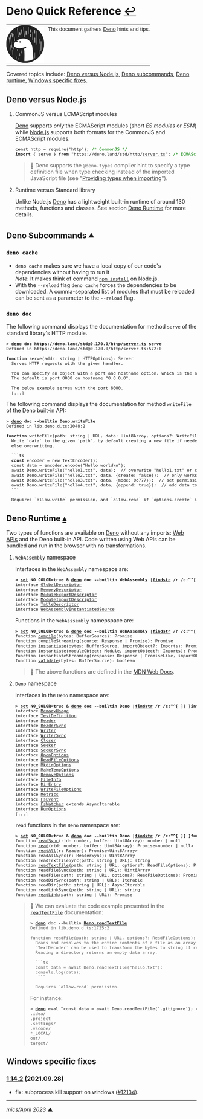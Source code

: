 # <span id="top">Deno Quick Reference</span> <span style="size:25%;"><a href="README.md">↩</a></span>

<table style="font-family:Helvetica,Arial;line-height:1.6;">
  <tr>
  <td style="border:0;padding:0 10px 0 0;min-width:100px;"><a href="https://deno.land/" rel="external"><img style="border:0;" src="./docs/images/deno.svg" width="100" alt="Deno project"/></a></td>
  <td style="border:0;padding:0;vertical-align:text-top;">This document gathers <a href="https://deno.land/" rel="external">Deno</a> hints and tips.
  </td>
  </tr>
</table>

Covered topics include: [Deno versus Node.js](#nodejs), [Deno subcommands](#subcommands), [Deno runtime](#runtime), [Windows specific fixes](#fixes).

## <span id="nodejs">Deno versus Node.js</span>
<!--
https://alanstorm.com/comparing-a-deno-and-node-js-hello-world-program/
-->
1. CommonJS versus ECMAScript modules

   <a href="https://deno.land/manual/node#interoperating-with-node-and-npm" rel="external">Deno</a> supports <i>only</i> the ECMAScript modules (short <i>ES modules</i> or <i>ESM</i>) while <a href="https://nodejs.org/" rel="external">Node.js</a> supports both formats for the CommonJS and ECMAScript modules.

   <pre style="font-size:80%;">
   <b>const</b> http = require('http'); <span style="color:green;">/* CommonJS */</span>
   <b>import</b> { serve } <b>from</b> "https://deno.land/std/http/<a href="https://deno.land/std/http/server.ts" rel="external">server.ts</a>"; <span style="color:green;">/* ECMAScript */</span>
   </pre>

   > **:mag_right:** Deno supports the `@deno-types` compiler hint to specify a type definition file when type checking instead of the imported JavaScript file (see "[Providing types when importing](https://deno.land/manual@v1.21.0/typescript/types#providing-types-when-importing)").

2. Runtime versus Standard library

   Unlike Node.js <a href="https://deno.land/">Deno</a> has a lightweight built-in runtime of around 130 methods, functions and classes. See section [Deno Runtime](#runtime) for more details.

## <span id="subcommands">Deno Subcommands</span> <sup><sub>[**&#9650;**](#top)</sub></sup>

### **`deno cache`**

- `deno cache` makes sure we have a local copy of our code's dependencies without having to run it<br/><i>Note</i>: It makes think of command [`npm install`](https://docs.npmjs.com/cli/v7/commands/npm-install) on Node.js.
- With the `--reload` flag `deno cache` forces the dependencies to
be downloaded. A comma-separated list of modules that must be reloaded can be sent as
a parameter to the `--reload` flag.

### **`deno doc`**

The following command displays the documentation for method `serve` of the standard library's HTTP module.

<pre style="font-size:80%;">
<b>&gt; <a href="https://deno.land/manual/getting_started/command_line_interface">deno</a> doc https://deno.land/std@0.170.0/http/<a href="https://deno.land/std@0.170.0/http/server.ts">server.ts</a> serve</b>
Defined in https://deno.land/std@0.170.0/http/server.ts:572:0

<b>function</b> serve(addr: string | HTTPOptions): Server
  Serves HTTP requests with the given handler.

  You can specify an object with a port and hostname option, which is the address to listen on.
  The default is port 8000 on hostname "0.0.0.0".

  The below example serves with the port 8000.
  [...]
</pre>

The following command displays the documentation for method `writeFile` of the Deno built-in API:

<pre style="font-size:80%;">
<b>&gt; <a href="https://deno.land/manual/getting_started/command_line_interface">deno</a> doc --builtin Deno.writeFile</b>
Defined in lib.deno.d.ts:2048:2

<b>function</b> writeFile(path: string | URL, data: Uint8Array, options?: WriteFileOptions): Promise<void>
  Write `data` to the given `path`, by default creating a new file if needed,
  else overwriting.

  ```ts
  <b>const</b> encoder = new TextEncoder();
  const data = encoder.encode("Hello world\n");
  await Deno.writeFile("hello1.txt", data);  // overwrite "hello1.txt" or create it
  await Deno.writeFile("hello2.txt", data, {create: false});  // only works if "hello2.txt" exists
  await Deno.writeFile("hello3.txt", data, {mode: 0o777});  // set permissions on new file
  await Deno.writeFile("hello4.txt", data, {append: true});  // add data to the end of the file
  ```

  Requires `allow-write` permission, and `allow-read` if `options.create` is `false`.
</pre>

## <span id="runtime">Deno Runtime</span> [**&#x25B4;**](#top)

<!-- Deno Web Development, p.59 -->
Two types of functions are available on [Deno][deno_land] without any imports: [Web APIs](https://developer.mozilla.org/en-US/docs/Web/API) and the Deno built-in API. Code written using Web APIs can be bundled and run in the browser with no transformations.

1. `WebAssembly` namespace

   Interfaces in the `WebAssembly` namespace are:
   <pre style="font-size:80%;">
   <b>&gt; <a href="https://docs.microsoft.com/en-us/windows-server/administration/windows-commands/set_1">set</a> NO_COLOR=true & <a href="https://deno.land/manual/getting_started/command_line_interface">deno</a> doc --builtin WebAssembly |<a href="https://docs.microsoft.com/en-us/windows-server/administration/windows-commands/findstr" rel="external">findstr</a> /r /c:"^[ ][ ]interface"</b>
   interface <a href="https://deno.land/api?s=WebAssembly.GlobalDescriptor" rel="external">GlobalDescriptor</a>
   interface <a href="https://deno.land/api?s=WebAssembly.MemoryDescriptor" rel="external">MemoryDescriptor</a>
   interface <a href="https://deno.land/api?s=WebAssembly.ModuleExportDescriptor" rel="external">ModuleExportDescriptor</a>
   interface <a href="https://deno.land/api?s=WebAssembly.ModuleImportDescriptor" rel="external">ModuleImportDescriptor</a>
   interface <a href="https://deno.land/api?s=WebAssembly.TableDescriptor" rel="external">TableDescriptor</a>
   interface <a href="https://deno.land/api?s=WebAssembly.WebAssemblyInstantiatedSource" rel="external">WebAssemblyInstantiatedSource</a>
   </pre>

   Functions in the `WebAsssembly` namepspace are:
   <pre style="font-size:80%;">
   <b>&gt; <a href="https://docs.microsoft.com/en-us/windows-server/administration/windows-commands/set_1">set</a> NO_COLOR=true & <a href="https://deno.land/manual/getting_started/command_line_interface">deno</a> doc --builtin WebAssembly |<a href="https://docs.microsoft.com/en-us/windows-server/administration/windows-commands/findstr">findstr</a> /r /c:"^[ ][ ]function"</b>
   function <a href="https://deno.land/api?s=WebAssembly.compile" rel="external">compile</a>(bytes: BufferSource): Promise<Module>
   function compileStreaming(source: Response | Promise<Response>): Promise<Module>
   function <a href="https://deno.land/api?s=WebAssembly.instantiate" rel="external">instantiate</a>(bytes: BufferSource, importObject?: Imports): Promise<WebAssemblyInstantiatedSource>
   function instantiate(moduleObject: Module, importObject?: Imports): Promise<Instance>
   function instantiateStreaming(response: Response | PromiseLike<Response>, importObject?: Imports): Promise<WebAssemblyInstantiatedSource>
   function <a href="https://deno.land/api?s=WebAssembly.validate" rel="external">validate</a>(bytes: BufferSource): boolean
   </pre>
   > **:mag_right:** The above functions are defined in the [MDN Web Docs](https://developer.mozilla.org/en-US/docs/Web/JavaScript/Reference/Global_Objects/WebAssembly#static_methods).

2. `Deno` namespace

   Interfaces in the `Deno` namespace are:
   <pre style="font-size:80%;">
   <b>&gt; <a href="https://docs.microsoft.com/en-us/windows-server/administration/windows-commands/set_1">set</a> NO_COLOR=true & <a href="https://deno.land/manual/getting_started/command_line_interface">deno</a> doc --builtin Deno |<a href="https://docs.microsoft.com/en-us/windows-server/administration/windows-commands/findstr">findstr</a> /r /c:"^[ ][ ]interface"</b>
   interface <a href="https://deno.land/api?s=Deno.memoryUsage">MemoryUsage</a>
   interface <a href="https://deno.land/api?s=Deno.TestDefinition" rel="external">TestDefinition</a>
   interface <a href="https://deno.land/api?s=Deno.Reader" rel="external">Reader</a>
   interface <a href="https://deno.land/api?s=Deno.ReaderSync" rel="external">ReaderSync</a>
   interface <a href="https://deno.land/api?s=Deno.Writer" rel="external">Writer</a>
   interface <a href="https://deno.land/api?s=Deno.WriterSync">WriterSync</a>
   interface <a href="https://deno.land/api?s=Deno.Close">Closer</a>
   interface <a href="https://deno.land/api?s=Deno.Seeker">Seeker</a>
   interface <a href="https://deno.land/api?s=Deno.SeekerSync">SeekerSync</a>
   interface <a href="https://deno.land/api?s=Deno.OpenOptions">OpenOptions</a>
   interface <a href="https://deno.land/api?s=Deno.ReadFileOptions">ReadFileOptions</a>
   interface <a href="https://deno.land/api?s=Deno.MkdirOptions">MkdirOptions</a>
   interface <a href="https://deno.land/api?s=Deno.MakeTempOptions">MakeTempOptions</a>
   interface <a href="https://deno.land/api?s=Deno.RemoveOptions">RemoveOptions</a>
   interface <a href="https://deno.land/api?s=Deno.FileInfo">FileInfo</a>
   interface <a href="https://deno.land/api?s=Deno.DirEntry">DirEntry</a>
   interface <a href="https://deno.land/api?s=Deno.WriteFileOptions">WriteFileOptions</a>
   interface <a href="https://deno.land/api?s=Deno.Metrics" rel="external">Metrics</a>
   interface <a href="https://deno.land/api?s=Deno.FsEvent" rel="external">FsEvent</a>
   interface <a href="https://deno.land/api?s=Deno.FsWatcher" rel="external">FsWatcher</a> extends AsyncIterable<FsEvent>
   interface <a href="https://deno.land/api?s=Deno.RunOptions" rel="external">RunOptions</a>
   [...]
   </pre>

   `read` functions in the `Deno` namespace are:
   <pre style="font-size:80%;">
   <b>&gt; <a href="https://docs.microsoft.com/en-us/windows-server/administration/windows-commands/set_1">set</a> NO_COLOR=true & <a href="https://deno.land/manual/getting_started/command_line_interface">deno</a> doc --builtin Deno |<a href="https://docs.microsoft.com/en-us/windows-server/administration/windows-commands/findstr">findstr</a> /r /c:"^[ ][ ]function read"</b>
   function <a href="https://deno.land/api?s=Deno.readSync" rel="external">readSync</a>(rid: number, buffer: Uint8Array): number | null
   function <a href="https://deno.land/api?s=Deno.read" rel="external">read</a>(rid: number, buffer: Uint8Array): Promise&lt;number | null&gt;
   function <a href="https://deno.land/std/streams/read_all.ts?s=readAll">readAll</a>(r: Reader): Promise&lt;Uint8Array&gt;
   function readAllSync(r: ReaderSync): Uint8Array
   function readTextFileSync(path: string | URL): string
   function <a href="https://doc.deno.land/builtin/stable#Deno.readTextFile">readTextFile</a>(path: string | URL, options?: ReadFileOptions): Promise<string>
   function readFileSync(path: string | URL): Uint8Array
   function readFile(path: string | URL, options?: ReadFileOptions): Promise<Uint8Array>
   function readDirSync(path: string | URL): Iterable<DirEntry>
   function readDir(path: string | URL): AsyncIterable<DirEntry>
   function readLinkSync(path: string | URL): string
   function <a href="https://doc.deno.land/builtin/stable#Deno.readLink">readLink</a>(path: string | URL): Promise<string>
   </pre>
   > **:mag_right:** We can evaluate the code example presented in the [`readTextFile`](https://doc.deno.land/builtin/stable#Deno.readTextFile) documentation: 
   > <pre style="font-size:80%;">
   > <b>&gt; <a href="https://deno.land/manual/getting_started/command_line_interface" rel="external">deno</a> doc --builtin <a href="https://doc.deno.land/builtin/stable#Deno.readTextFile">Deno.readTextFile</a></b>
   > Defined in lib.deno.d.ts:1725:2
   >&nbsp;
   > function readFile(path: string | URL, options?: ReadFileOptions):  Promise<Uint8Array>
   >   Reads and resolves to the entire contents of a file as an array of bytes.
   >   `TextDecoder` can be used to transform the bytes to string if required.
   >   Reading a directory returns an empty data array.
   >&nbsp;
   >   ```ts
   >   const data = await Deno.readTextFile("hello.txt");
   >   console.log(data);
   >    ```
   >&nbsp;
   >   Requires `allow-read` permission.
   > </pre>
   > For instance:
   > <pre style="font-size:80%;">
   > <b>&gt; <a href="https://deno.land/manual/getting_started/command_line_interface" rel="external">deno</a> eval "const data = await Deno.readTextFile('.gitignore'); console.log(data);"</b>
   > .idea/
   > .project
   > .settings/
   > .vscode/
   > *_LOCAL/
   > out/
   > target/
   > </pre>

## <span id="win_fixes">Windows specific fixes</span>

### [**1.14.2**](https://github.com/denoland/deno/releases/tag/v1.14.2) (2021.09.28)

- fix: subprocess kill support on windows ([#12134](https://github.com/denoland/deno/pull/12134)).

***

*[mics](https://lampwww.epfl.ch/~michelou/)/April 2023* [**&#9650;**](#top)
<span id="bottom">&nbsp;</span>

<!-- link refs -->

[deno_land]: https://deno.land/
